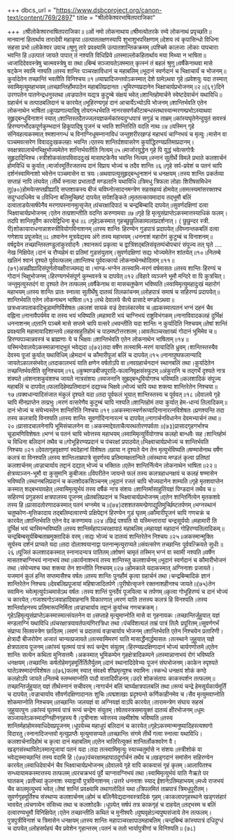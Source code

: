 +++
dbcs_url = "https://www.dsbcproject.org/canon-text/content/769/2897"
title = "श्रीलोकेश्वरभाषितपराजिका"

+++
॥श्रीलोकेश्वरभाषितपराजिका॥॥ओं नमो लोकनाथाय॥श्रीमत्योतरके रम्ये
लोकनाथं प्रपृच्छति॥मानवानां हितार्थाय
तारादेवी महाकृपा॥उत्पातलक्षणस्यापि
शुभाशुभपरिक्षणाम्॥देशय त्वं कृपासिन्धो
विधिना सहसा प्रभो॥लोकेश्वर उवाच॥श्रुणु तारे प्रवक्ष्यामि
उत्पातशान्तिकक्रमम्॥पश्चिमे कालजाः
लोकाः पापचाराः भवन्ति हि॥उत्पातं जायते पापात्
तं नश्यति विधिप्रिये॥तस्माल्लोकहितार्थाय
मया मिथ्या न भाषिता॥ध्वजादिदेववस्त्रेषु
चात्मवस्त्रेषु वा तथा॥बिम्बं सञ्जायतेऽक्स्मात्
कृत्स्नं तं बहलं श्रुणु॥वर्षैकेनाथवा मासे
षट्केन स्वामि नश्यति॥तस्य शान्तिः पञ्चरक्षाविधानं
च महाबलिम्॥भूदानं स्वर्णदानं
च भिक्षाचार्यं च भोजनम्॥कुर्यादेतेन तच्छान्तिं
भवतीति विनिश्चयः॥१॥व्याघ्रादिजन्तवोऽकस्मात्
देशे ग्रामेऽथवा गृहे॥प्रवेशयुः यदा तस्मात्
स्वामिमृत्युमहाभयम्॥तच्छान्तिर्होमपाठेन
महाबलिप्रदानतः।भूमिरण्यप्रदानेन
भिक्षाचार्यप्रभोजनम्॥२॥(६९)दिने उरगपतेन पातनेन्द्रधनुस्तथा॥वज्रपातेन यद्यत्र
कुटुम्बे संक्षयं भवेत्॥शान्तिहोमार्चने
स्वेष्टदेवार्चनं यथाविधि॥ग्रहार्चनं च तत्पाठबलिदानं
च कारयेत्॥भूहिरण्यगृहं दानं
आचार्येऽभ्योऽपि भोजनम्॥शान्तिर्भवति एतेन
लोकनाथेन भाषिता॥कूपप्रणाल्यादिषु
तोयगन्धर्भवति नानरसवर्णकीटाबन्धस्तथास्यान्मरणम्प्रभोऽस्याथवा सुहृद्बन्धुविनाशनं
स्यात्॥शान्तिस्तदैतज्जलयज्ञकर्मकांस्यदुग्धपात्रं
सगुडं च ताम्रम्॥कांस्यघृतेनेन्दुयुतं
सवस्त्रं हिरण्यगर्भोदकपूर्णकुम्भदानं हिकूपादिषु पूजनं
च भवति शान्तिरिति वदति नाथः॥४॥यस्मिन् गृहे संनिवहत्यकस्मात्
श्मशानगन्धं च विनाग्निधूमम्नानाविधं जन्तुशरीरखण्डं
महाभयं चाग्निभयं च मृत्युः।मासेन वा पञ्चमवत्सरेण
विवाददुःखकलहाः भवन्ति।एतस्य शान्तिर्दशवासरेण
कुर्याद्धिरण्यप्रतिमाप्रदानम्।स्वक्षत्रपालार्चनभिक्षुभोज्यमेतेन
शान्तिर्भवतीति नित्यम्॥५॥मार्जारयुद्धेन
गृहे पि युद्धं भवेत्सगोत्रैः सुहृदादिभिश्च।स्त्रीशोकसंतापविवाददुःखं
मासाष्टकेनैव भवन्ति नित्यम्॥स्नानं सुतीर्थे
विमले प्रभाते कलशार्चनं होमविधिं च कुर्यात्।मार्जारमूर्तिरजतस्य
दानं विप्राय भोज्यं च तदैव शान्तिः॥६॥गृहे सर्प-प्रवेशं
च पतनं चापि दर्शनंस्वामिनाशो भवेत्तेन
पञ्चमासेन वा त्रयः।अथवापत्युसुहृद्बन्धुनाशनं
च धनक्षयम्।तस्य शान्तिः प्रकर्तव्या
सप्ताहं नापि लंघयेत्।तीर्थे स्नात्वा
प्रभातादौ मण्डलानि यथाविधि॥त्रिमधु त्रिफला
लोहाः शिरीषसमिधेन तु(७०)होमयेत्सप्तव्रीह्यादि
सप्तशाकस्य बीजं चविघ्नोत्सादनमन्त्रेण
सहस्रहव्यं होमयेत्॥समत्स्यमांसरक्तश्च
सदुग्धदधिमेव च॥विधिना बलिमुच्छिष्टं
दापयेत् सर्पशङ्किते॥मृततत्कायमादाय
तद्भूमौ बलिं दत्वाताडयेत्सर्षपेनैव
मरणापस्नानमुत्सृजेत्॥पंचरक्षादिपाठं
च चन्द्रबिम्बादि दापयेत्॥सुवर्णदक्षिणां
दत्वा भिक्ष्वाचार्यप्रभोजनम्।एतेन तत्प्रशान्तीति
वदन्ति करुणामयाः॥७॥गृहे हि मृत्युसंप्राप्तेऽकस्मात्तस्याधिकं
फलम्।तदपि शान्तिपूर्वेण
कारयेद्विधिना बुधः॥८॥गृहेऽकस्मात् गृहच्छुछुलिकामालाप्रदर्शनात्।
( छुछुन्दर स्त्री. री)शोकायाराधनान्नाशस्त्रीवियोगविनाशनम्॥तस्य शान्तिः हिरण्येन
गुडपात्रं प्रदापयेत्॥विघ्नान्तकबलिं
दत्वा गणेशाय प्रपूजयेत्॥८॥श्वानेन मूत्रयेद्यस्य
अंगे तस्य महाभयम्।धननाशं महारोगं
कुटुम्बं च विनाशनम्॥वर्षद्वयेन तच्छान्तिस्तण्डुलांकुरवोदनैः।श्वानरूपं प्रकृत्वा
च द्वात्रिंशद्बलिसंवृतम्पंचोपचारं संपूज्य
तत् घृते .... नेख निक्षिपेत्।दानं च रौप्यहेमं
वा प्रतिमां गुडसंयुताम्।सुवर्णदक्षिणां
सद्यः भोज्यमेतेन शांतयेत्॥१०॥नितम्बे खलिनं श्वानं
दृश्यते पूर्ववत्फलम्॥शान्तिश्च पूर्ववत्कार्या
लोकनाथेनथोदिताम्॥११॥(७१)अन्नव्रीह्यादिसंपूर्णतोयक्षीराज्यमद्य
वा।भाण्ड-भग्नेन तत्स्वामि-मरणं
वर्षमासतः॥तस्य शान्तिः हिरण्यं
च गोदानं भिक्षुभोजनम्।हिरण्यगर्भसंपूर्ण
कुम्भवस्त्रे च दापयेत्॥१२॥विहारे व्यञ्जने
भूमौ मन्दिरे वा पि कुत्रचित्।जन्तुमृत्युस्तदंगं
वा दृश्यते तेन तत्फलम्॥वर्षैकेनाथ वा मासचतुष्केण
भविष्यति॥स्वामिमृत्युमहादुःखं
महारोगं महाभयम्॥तस्य शान्तिः प्रातः
स्नात्वा सुतीर्थेषु दातव्यं तिलकांचनम्॥लोहपात्रं समाषं
च सहिरण्यं प्रदापयेत्॥शान्तिर्भवति एतेन
लोकनाथन भाषिता॥१३॥रथे देवालये चैत्ये
प्रासादे मण्डपेऽथवा॥छत्रध्वजपताकादिचूडामणिर्विशेषतः॥कलशं सायकं वज्रं
देवालंकारमेव च॥ह्यकस्मात्पतनं
भग्नं दहनं चैव वह्निना॥नानावैपर्यमेव वा
तस्य भयं भविष्यति॥महामारी भयं चाग्निभयं
राष्ट्रविभंगकम्॥नानाविवादकलहं दुर्भिक्षं
धननाशनम्॥एतानि पञ्चमे मासे
सप्तमे चापि वत्सरे॥भवन्तीति यदा शान्तिः
न कुर्यादिति निश्चयम्॥तेषां शान्तिं प्रवक्ष्यामि
महामायादिशान्तये॥सहस्राहुतिहोमं
च पाठमष्टोत्तरशतम्।आवर्तपञ्चरक्षाख्यं
गोदानं भूमिमेव च॥हिरण्यपञ्चान्नवस्त्रं
च ब्राह्मणाः ये च भिक्षवः॥शान्तिर्भवति एतेन
लोकनाथेन भाषिताम्॥१४॥यस्मिन्देवालयेऽकस्मान्नानाद्भुतं
भवेद्यदा॥(७२)तदा वर्षेण तत्स्वामि-मरणं
यायादिति ध्रुवम्।शान्तिस्तस्यैव
देवस्य पूजां कुर्यात् यथाविधिम्॥हेमदानं च कौमारीपूजां
बलिं च दापयेत्॥१५॥नानापुष्पफलान्यादि
जायतेऽकालसंभवेत्॥तदाकालभयं याति
क्षणेन वर्षतोऽपि वा॥नवग्रहार्चनदानं
स्थानबलिं तथा।कुर्यादेतेन तच्छन्तिर्भवतीति
सुनिश्चयम्॥१६॥कुष्माण्डबीजपूरादि-फलानिवृक्षसंस्फुटम्॥अंकुरानि च तद्गर्भे
दृश्यते नात्र शंक्यते॥वंशनाशकुवंशश्च
जायते नात्रसंशयः॥स्वजनानि सुह्रद्बन्धुवियोगश्च
भविष्यति॥कलशादिकं संपूज्य
महाबलिं च दापयेत्॥फलादिहेमप्रतिमादानं
दद्याच्च भिक्षवे॥भोज्यं चापि यथा
शक्त्या शान्तिरेतेन निश्चया॥१७॥पक्वधान्यादिसंजात
मंकुलं दृश्यते यदा॥तदा पूर्वफलं भूयात्
शान्तिस्तस्य च पूर्ववत्॥१८॥देवालये गृहे चापि
मीनप्राप्तेन तत्प्रभुः।मरणं वत्सरेणैव
कुटुम्बं चापि नश्यति॥शान्तिहोमं तया
कुर्यात् हेम-धान्यं तिलादिकम्॥दानं भोज्यं च संघेभ्यस्तेन
शान्तिरिति निश्चयः॥१९॥अकस्मात्स्वर्णरूप्यादिनानारत्नविशेषतः॥प्रणश्यन्ति तदा
तस्य कलत्रादि विनश्यति॥तस्य शान्तिः सुवर्णादिनानारत्नं
च दापयेत्॥नागार्चनविधानेन
देवमभ्यार्चनं तथा॥२०॥प्रासादचालनेनापि
भूमिसंचालनेन वा।अकस्माद्देवताचैत्यरथतोरणपर्वताः॥(७३)प्रासादगृहगर्भाश्च
चूडामणिविशेषतः॥भग्नं च पतनं चापि
भवेत्तस्य महाभयम्॥स्वामिमृत्युर्वियोगश्च
कलहो बान्धवैः सह।शान्तिहोमं च विधिना
बलिदानं तथैव च॥गोभूहिरण्यप्रदानं
च पंचरक्षां प्रपाठयेत्॥भिक्ष्वाचार्यप्रभोज्यं
च शान्तिर्भवति निश्चयः॥२१॥देवतागृहवृक्षाणां
स्वदेहानां विशेषतः॥छाया न दृश्यते
येन तेन मृत्युर्भविष्यति॥षण्मासेनाथ वर्षेण
कलत्रं वा विनश्यति॥तस्य शान्तिःताम्रपात्रे सुवर्णस्य
प्रतिमामक्षतान्विते॥संस्थाप्य मण्डलं
कृत्वा प्रतिष्ठां कलशार्चनम्॥वज्राचार्याय तद्दानं
दद्यात् भोज्यं च भक्तितः॥एतेन शान्तिर्नित्येन
लोकनाथेन भाषिता॥२२॥क्षेत्रव्यञ्जन-भूमौ
वा कुसुमानि कुबीजतः॥विपरीतेन जायन्ते
फलं तस्य कलत्रहाधनक्षयं च कलहं
षण्मासेन भविष्यति॥स्थानबलिप्रदानं
च कलशोदकसिञ्चनम्॥भूदानं रजतं चापि
भोज्यदानेन शाम्यति॥गृहे मृतशवाप्तेन
कस्मात् शद्बभयावहेत्॥स्वामिमृत्युर्भयं
तस्य वर्षैकं नात्र संशयः॥शान्तिर्मासाहुतिंयज्ञं
पिण्डदानं तथैव च॥सहिरण्यं प्रगुडरूपं
क्षत्रपालस्य पूजनम्॥प्रेतबलिप्रदानं
च भिक्ष्वाचार्यप्रभोजनम्॥एतेन शान्तिर्नित्येन
मृतकशवे तस्य हि॥प्रासादतोरणादकस्मात्
पतनं भग्नमेव च॥(७४)दशशतसमन्प्रेणाद्युतिमुर्च्छिष्टतर्पणम्॥भग्नस्थानं चतुष्कोण-मृत्तिकादाय
तद्बलिम्दत्वारण्ये प्रक्षिपेद्दानं
हिरण्येन गुडं घृतम्॥कौमारीपूजनं चापि
गणचक्रं च कारयेत्॥शान्तिर्भवति एतेन
वेद करुणामयः॥२४॥छिद्रं पश्यति यो
यस्मिन्तारायां चन्द्रसूर्ययोः॥महामारी ति दुर्भिक्षं
भयं चास्मिन्भविष्यति॥तस्य शान्तिर्महापञ्चरक्षापाठं
महाबलिम्॥महायज्ञं महादानं
गोहिरण्यतिलादिकम्॥चन्द्रबिम्बसूर्यबिम्बताम्रमुक्तादिकं
वरम्।सद्यः भोज्यं च
दातव्यं शान्तिरेतेन निश्चयः॥२५॥अकस्मान्मुक्तिः
सूर्यस्य दर्शनं प्राप्यते यदा॥तदा दोलाश्वयानाद्वा
पतनान्मृत्युराप्यते॥संवत्सरेण तच्छान्तिः
पूर्ववत्क्रियते सुधीः॥२६॥पूजितं कलशादकस्मात्
स्नानादन्यत्र पातितम्॥शोषणं चामृतं तस्मिन्
भग्नं वा स्वामी नश्यति॥वर्षेण मासतश्चाग्निभयं
नानाभयं तथा॥कार्यनाशभयं तस्य
शान्तिस्तु कलशार्चनम्॥भूदानं स्वर्णदानं
च कौमारीभोजनं तथा।संघेभ्यश्च यथा
शक्त्या तेन शान्तीति निश्चयम्॥२७॥होमकाले यदाकस्मात्
अग्निनाशः प्रजायते।यजमानं कुलं हन्ति
सप्तमासैश्च वर्षतः॥तस्य शान्तिः पुनर्होमं
कृत्वा ग्रहार्चनं तथा।चन्द्रबिम्बादिकं
ज्ञानं शान्तिरेतेन निश्चयः॥देवबलिप्रपूजायां
महिषाजादितर्पणे।पुरीषोत्सृजने रक्तनाशहीनश्च
जायते॥(७५)तेन स्वामिनः भवेत्मृत्युर्पञ्चमासेऽथ
वर्षतः।तस्य शान्तिं पुनर्देवं
पूजयित्वा च तर्पणम्॥कृत्वा गोभूहिरण्यं
च दानं भोज्यं च कारयेत्।गजाश्वगोऽजवाहादिवाहनानि
विकारणात्॥मरणं याति तत्तस्य
कलत्रं हि विनश्यति।तस्य शान्तिर्वाहनस्य
प्रतिमारूपनिर्मिता॥वज्राचार्याय तद्दानं
कुर्याच्च गणचक्रकम्।गृहेऽहिमृत्युसंप्राप्तेऽकस्मास्मात्संयतनेन
वा॥सप्ताहे मृत्युमाप्नोति
मासे वा गृहनायकः।तच्छान्तिर्जुहुयात्
यज्ञं मण्डलाग्निं यथाविधि॥पंचरक्षात्रयावर्तपत्यंगिरात्रिधा
तथा।पंचविंशत्यलं ताम्रं
पात्रं तिलैः प्रपूरितम्॥सुवर्णगर्भं संप्राप्य
सितवस्त्रेण छादितम्।लवणं च प्रदातव्यं
वज्राचार्याय भोजनम्॥शान्तिर्भवति एतेन
निश्चयेन प्रतारिणी।क्षेत्रादौ बीजरोपेण
अजातं चान्यत्प्रजायते॥तत्स्वामिमरणं याति
मासार्द्धेनार्द्धमासतः।तत्स्थाने जुहुयात्
यज्ञे क्षेत्रपालाय पूजनम्॥कांस्यं घृतमयं
पात्रं रूपं चन्द्रेण संयुतम्।हिरण्यप्रदक्षिणादानं
भोज्यं चार्यगणोत्तमे॥एतेन शान्तिः सत्येन
कथिता मुनिसत्तमैः।अकस्मात् भूमिकम्पेन
गृहक्षेत्रादिकम्पने॥तस्मान्नानाभयं
रोगं भविष्यति धनक्षयम्।तच्छान्तिः कर्षतोहेमगृहमूर्तिर्तिलैर्युतम्॥दानं स्थानादिदेवेभ्यः
पूजनं संघभोजनम्।काकेन स्पृश्यते
घातेऽक्स्मादंगविशेषतः॥(७६)फलम् स्यात् संवक्ष्ये
शीघ्रमृत्युश्च स्वामिनः।स्कन्धे धनक्षयं
शोकं कण्ठे कलहोऽपि जायते॥नितम्बे स्तम्भमाप्नोति
पादौ वातादिपीडनम्।उदरे शोकसंतापः
काकस्पर्शन तत्फलम्॥तच्छान्तिर्जुहुयात्
यज्ञं तीर्थस्नानं सचीवरम्।नागार्चनं बलिं
चार्घ्यक्षत्रपालबलिं तथा॥रूप्यं चन्द्रे
हेमसूर्यकार्यमूर्तिं च दापयेत्।वज्राचार्याय सौवर्णदक्षिणादानतः
शुचिः॥पद्मशाखाः प्रदृश्यन्ते
कर्णिकाहीनमेव च।सैव मृत्युमवाप्नोति
शोकमाप्नोति निश्चयम्॥तच्छान्तिः जलयज्ञं
वा अग्नियज्ञं वाऽपि कारयेत्।तारामन्त्रेण संघाय
सहस्रं जुहुयात्पुनः॥कांस्यं घृतमयं
पात्रं रूप्यं चन्द्रेण संयुतम्।श्वेतवस्त्रसमायुक्तं
दातव्यं क्षीरभोजनम्॥धूमः सञ्जायतेऽकस्मादग्निहीनगृहस्य
वै।पुत्रीनाशः भवेत्तस्य
लक्ष्मीशोषः भविष्यति॥तस्य शान्तिर्महाहोमस्वाधिदेवप्रपूजनम्।धूपयेच्च महाधूपं
बलिदानं च कारयेत्॥गृहेऽकस्मान्मनुष्यादिहस्त्यश्वगो
विदारतु।स्नानादिजन्तवो
मृत्युप्राप्तैः मृत्युमासप्यते॥तच्छान्तिः संगमे
तीर्थे गत्वा स्नात्वा यथाविधि।कलशार्चनादिहोमं
च कृत्वा दानं महाबलिम्॥एतेन भातिरित्युक्तं
शान्तिर्लोकश्वरेण वै।खड्गसंस्थापितेऽस्मात्पूजायां
पतनं यदा।तदा तत्स्वामिमृत्युः
स्याच्चतुर्मासे न संशयः॥स्त्रीशोकं वा भवेद्यस्माच्छान्तिं
तस्य वदामि हि।(७७)पंचरक्षामहापाठदुर्गार्चनं
तथैव च॥खड्गदानं समांसेन
सहिरण्येन कारयेत्॥स्वाधिदेवार्चनं
चैव भिक्ष्वाचार्यप्रभोजनम्॥देवालये गृहे वापि
काकवासं गृहं कृतम्।आलापितश्च सन्ध्यायामकस्मात्तस्य
तत्फलम्॥परचक्रभयं पूर्वे
चाग्नावग्निभयं तथा।स्वामिमृत्युर्भयं
याति नैऋते पर घातकम्।प्रतीच्यां कुलनाशः
स्याद्वायौ पुत्रविनाशनम्।उत्तरे धननाशः स्याद्
ईशानेऽतिमहाभयम्॥मध्ये राजभयं चैव
कालमृत्युभयं भवेत्।तेषां शान्तिं प्रवक्ष्यामि
तथागतोदितं यथा॥त्रिपलमितं ताम्रपात्रं
त्रिमधुपूरीतम्।सुवर्णगृहमूर्तिश्च
संस्थाप्य कलशार्चनम्॥होमं च बलिनैवेद्यदानवस्त्रादिकं
गृहम्।काकलापगृहस्थाने
खड्गसंहारं भावयेत्॥पंचगव्येन संसिच्य
तथा च कलशोदकैः।धूपयेत् सर्षपं
तत्र काकगृहं च दाहयेत्॥तद्भस्म च बलिं
दत्वारण्यभूमौ विनिक्षिपेत्।एतेन तच्छान्तीति
कथितं च मुनीश्वरैः॥पुष्पवृक्षेऽन्यपुष्पसंजाये
तेन तत्फलम्।पुत्रपुत्रीविनाशं
च त्रिमासेन धनक्षयम्॥तस्य शान्तिः महापञ्चरक्षापाठमहाबलिम्।चन्द्रबिम्बं कांस्यपात्रं
दधिदुग्धं च दापयेत्॥लोहसर्पहयं चैव
प्रवेशेन गृहान्तरम्।पतनं च ततो भार्यापुत्रीणां
च विनिश्यति॥
(७८)
